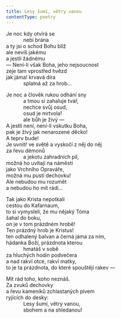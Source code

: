 ```yaml
---
title: Lesy šumí, větry vanou
contentType: poetry
---
```


<section>

Je noc kdy otvírá se  
            nebi brána  
a ty jsi o schod Bohu blíž  
ale nevíš jakému  
a jestli žádnému  
— Není-li však Boha, jeho nejsoucnost  
zeje tam vprostřed hvězd  
jak jáma! krvavá díra  
            splatná až za hrob…

</section>

<section>

Je noc a člověk rukou odhání sny  
            a tmou si zahaluje tvář,  
            nechce svůj osud,  
            osud je mrtvola!  
            ale bůh je živý —  
A jestli není, není-li vskutku Boha,  
pak je živý jak nenarozené děcko!  
A teprv bude!  
Je uvnitř ve světě a vyskočí z něj do něj  
za řevu démonů  
            a jekotu zahradních pil,  
možná ho uvítají na náměstí  
jako Vrchního Opraváře,  
možná mu pustí dechovku!  
Ale nebudou mu rozumět  
a nebudou ho mít rádi…

</section>

<section>

Tak jako Krista nepotkali  
cestou do Kafarnaum,  
to si vymysleli, že mu nějaký Tóma  
šahal do boku,  
on je v tom prázdném hrobě!  
Ten prázdný hrob je Kristus!  
ten odhalený balvan a černá jáma za ním,  
hádanka Boží, prázdnota kterou  
            hmatáš v sobě  
za hluchých hodin podvečera  
a nad rakví otce, rakví matky,  
to je ta prázdnota, do které spouštějí rakev —

</section>

<section>

Mít rád toho, koho neznáš.  
Za zvuků dechovky  
a řevu kameníků zchlastaných pivem  
ryjících do desky:  
            Lesy šumí, větry vanou,  
            sbohem a na shledanou!

</section>
